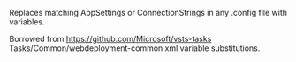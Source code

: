 Replaces matching AppSettings or ConnectionStrings in any .config file with variables.

Borrowed from https://github.com/Microsoft/vsts-tasks Tasks/Common/webdeployment-common xml variable substitutions.
